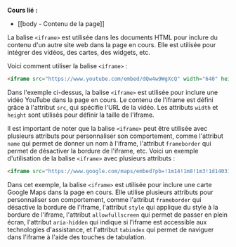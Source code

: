 **Cours lié :**
- [[body - Contenu de la page]]

La balise `<iframe>` est utilisée dans les documents HTML pour inclure du contenu d'un autre site web dans la page en cours. Elle est utilisée pour intégrer des vidéos, des cartes, des widgets, etc.

Voici comment utiliser la balise `<iframe>` :

```HTML
<iframe src="https://www.youtube.com/embed/dQw4w9WgXcQ" width="640" height="360"></iframe>
```

Dans l'exemple ci-dessus, la balise `<iframe>` est utilisée pour inclure une vidéo YouTube dans la page en cours. Le contenu de l'iframe est défini grâce à l'attribut `src`, qui spécifie l'URL de la vidéo. Les attributs `width` et `height` sont utilisés pour définir la taille de l'iframe.

Il est important de noter que la balise `<iframe>` peut être utilisée avec plusieurs attributs pour personnaliser son comportement, comme l'attribut `name` qui permet de donner un nom à l'iframe, l'attribut `frameborder` qui permet de désactiver la bordure de l'iframe, etc. Voici un exemple d'utilisation de la balise `<iframe>` avec plusieurs attributs :

```HTML
<iframe src="https://www.google.com/maps/embed?pb=!1m14!1m8!1m3!1d14031.753034381579!2d2.3559134!3d48.8698788!3m2!1i1024!2i768!4f13.1!3m3!1m2!1s0x0%3A0x78e2ec7e936f8b0e!2sEiffel%20Tower!5e0!3m2!1sen!2sfr!4v1607487634280!5m2!1sen!2sfr" width="640" height="360" frameborder="0" style="border:0;" allowfullscreen="" aria-hidden="false" tabindex="0"></iframe>
```

Dans cet exemple, la balise `<iframe>` est utilisée pour inclure une carte Google Maps dans la page en cours. Elle utilise plusieurs attributs pour personnaliser son comportement, comme l'attribut `frameborder` qui désactive la bordure de l'iframe, l'attribut `style` qui applique du style à la bordure de l'iframe, l'attribut `allowfullscreen` qui permet de passer en plein écran, l'attribut `aria-hidden` qui indique si l'iframe est accessible aux technologies d'assistance, et l'attribut `tabindex` qui permet de naviguer dans l'iframe à l'aide des touches de tabulation.